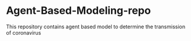 # Agent-Based-Modeling-repo
This repository contains agent based model to determine the transmission of coronavirus
